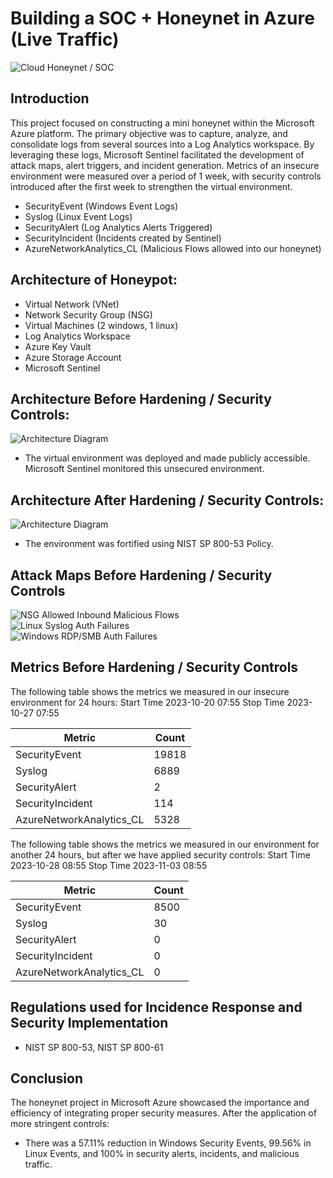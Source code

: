# Building a SOC + Honeynet in Azure (Live Traffic)
![Cloud Honeynet / SOC](https://i.imgur.com/ZWxe03e.jpg)

## Introduction

This project focused on constructing a mini honeynet within the Microsoft Azure platform. The primary objective was to capture, analyze, and consolidate logs from several sources into a Log Analytics workspace. By leveraging these logs, Microsoft Sentinel facilitated the development of attack maps, alert triggers, and incident generation. Metrics of an insecure environment were measured over a period of 1 week, with security controls introduced after the first week to strengthen the virtual environment.

- SecurityEvent (Windows Event Logs)
- Syslog (Linux Event Logs)
- SecurityAlert (Log Analytics Alerts Triggered)
- SecurityIncident (Incidents created by Sentinel)
- AzureNetworkAnalytics_CL (Malicious Flows allowed into our honeynet)

## Architecture of Honeypot:
- Virtual Network (VNet)
- Network Security Group (NSG)
- Virtual Machines (2 windows, 1 linux)
- Log Analytics Workspace
- Azure Key Vault
- Azure Storage Account
- Microsoft Sentinel

## Architecture Before Hardening / Security Controls:
![Architecture Diagram](https://i.imgur.com/aBDwnKb.jpg)
- The virtual environment was deployed and made publicly accessible. Microsoft Sentinel monitored this unsecured environment.

## Architecture After Hardening / Security Controls:
![Architecture Diagram](https://i.imgur.com/YQNa9Pp.jpg)
- The environment was fortified using NIST SP 800-53 Policy.

## Attack Maps Before Hardening / Security Controls
![NSG Allowed Inbound Malicious Flows](images/nsg.PNG)<br>
![Linux Syslog Auth Failures](images/linux.PNG)<br>
![Windows RDP/SMB Auth Failures](images/windows.PNG)<br>

## Metrics Before Hardening / Security Controls

The following table shows the metrics we measured in our insecure environment for 24 hours:
Start Time 2023-10-20 07:55 
Stop Time 2023-10-27 07:55 

| Metric                   | Count
| ------------------------ | -----
| SecurityEvent            | 19818
| Syslog                   | 6889
| SecurityAlert            | 2
| SecurityIncident         | 114
| AzureNetworkAnalytics_CL | 5328

The following table shows the metrics we measured in our environment for another 24 hours, but after we have applied security controls:
Start Time 2023-10-28 08:55
Stop Time	2023-11-03 08:55

| Metric                   | Count
| ------------------------ | -----
| SecurityEvent            | 8500
| Syslog                   | 30
| SecurityAlert            | 0
| SecurityIncident         | 0
| AzureNetworkAnalytics_CL | 0

## Regulations used for Incidence Response and Security Implementation
- NIST SP 800-53, NIST SP 800-61

## Conclusion
The honeynet project in Microsoft Azure showcased the importance and efficiency of integrating proper security measures. After the application of more stringent controls:
- There was a 57.11% reduction in Windows Security Events, 99.56% in Linux Events, and 100% in security alerts, incidents, and malicious traffic.




